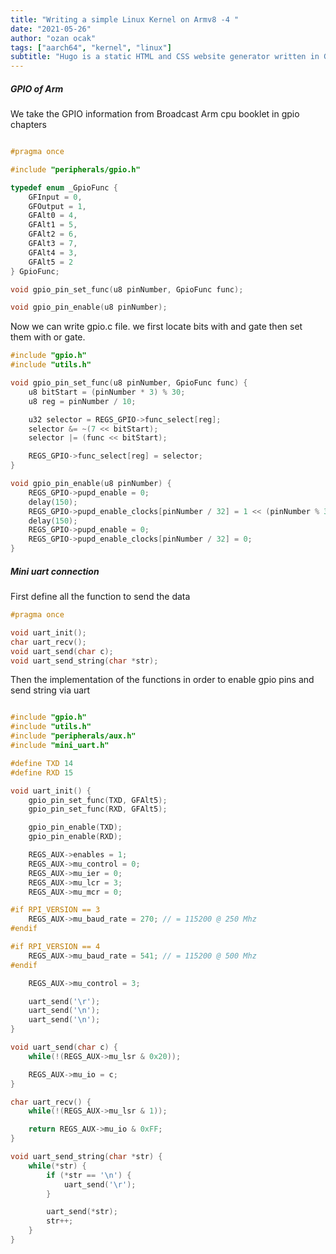 ```yaml
---
title: "Writing a simple Linux Kernel on Armv8 -4 "
date: "2021-05-26"
author: "ozan ocak"
tags: ["aarch64", "kernel", "linux"]
subtitle: "Hugo is a static HTML and CSS website generator written in Go. It is optimized for speed, ease of use, and configurability...."
---
```


<h5>GPIO of Arm</h5>

We take the GPIO information from Broadcast Arm cpu booklet in gpio chapters

```gpio.h

#pragma once

#include "peripherals/gpio.h"

typedef enum _GpioFunc {
    GFInput = 0,
    GFOutput = 1,
    GFAlt0 = 4,
    GFAlt1 = 5,
    GFAlt2 = 6,
    GFAlt3 = 7,
    GFAlt4 = 3,
    GFAlt5 = 2
} GpioFunc;

void gpio_pin_set_func(u8 pinNumber, GpioFunc func);

void gpio_pin_enable(u8 pinNumber);

```

Now we can write gpio.c file. we first locate bits with and gate then set them with or gate.

```gpio.c
#include "gpio.h"
#include "utils.h"

void gpio_pin_set_func(u8 pinNumber, GpioFunc func) {
    u8 bitStart = (pinNumber * 3) % 30;
    u8 reg = pinNumber / 10;

    u32 selector = REGS_GPIO->func_select[reg];
    selector &= ~(7 << bitStart);
    selector |= (func << bitStart);

    REGS_GPIO->func_select[reg] = selector;
}

void gpio_pin_enable(u8 pinNumber) {
    REGS_GPIO->pupd_enable = 0;
    delay(150);
    REGS_GPIO->pupd_enable_clocks[pinNumber / 32] = 1 << (pinNumber % 32);
    delay(150);
    REGS_GPIO->pupd_enable = 0;
    REGS_GPIO->pupd_enable_clocks[pinNumber / 32] = 0;
}
```

<h5>Mini uart connection</h5>
First define all the function to send the data

```mini_uart.h
#pragma once

void uart_init();
char uart_recv();
void uart_send(char c);
void uart_send_string(char *str);

```

Then the implementation of the functions in order to enable gpio pins and send string via uart

```mini_uart.c

#include "gpio.h"
#include "utils.h"
#include "peripherals/aux.h"
#include "mini_uart.h"

#define TXD 14
#define RXD 15

void uart_init() {
    gpio_pin_set_func(TXD, GFAlt5);
    gpio_pin_set_func(RXD, GFAlt5);

    gpio_pin_enable(TXD);
    gpio_pin_enable(RXD);

    REGS_AUX->enables = 1;
    REGS_AUX->mu_control = 0;
    REGS_AUX->mu_ier = 0;
    REGS_AUX->mu_lcr = 3;
    REGS_AUX->mu_mcr = 0;

#if RPI_VERSION == 3
    REGS_AUX->mu_baud_rate = 270; // = 115200 @ 250 Mhz
#endif

#if RPI_VERSION == 4
    REGS_AUX->mu_baud_rate = 541; // = 115200 @ 500 Mhz
#endif

    REGS_AUX->mu_control = 3;

    uart_send('\r');
    uart_send('\n');
    uart_send('\n');
}

void uart_send(char c) {
    while(!(REGS_AUX->mu_lsr & 0x20));

    REGS_AUX->mu_io = c;
}

char uart_recv() {
    while(!(REGS_AUX->mu_lsr & 1));

    return REGS_AUX->mu_io & 0xFF;
}

void uart_send_string(char *str) {
    while(*str) {
        if (*str == '\n') {
            uart_send('\r');
        }

        uart_send(*str);
        str++;
    }
}

```
